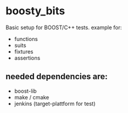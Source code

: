 # boosty_bits

Basic setup for BOOST/C++ tests. 
 example for:
 * functions
 * suits
 * fixtures 
 * assertions

## needed dependencies are:
* boost-lib
* make / cmake
* jenkins (target-plattform for test)
